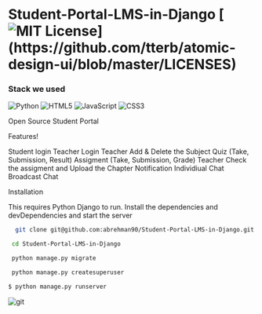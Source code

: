 # Student-Portal-LMS-in-Django [![MIT License](https://img.shields.io/apm/l/atomic-design-ui.svg?)](https://github.com/tterb/atomic-design-ui/blob/master/LICENSES)
### Stack we used
![Python](https://img.shields.io/badge/python-3670A0?style=for-the-badge&logo=python&logoColor=ffdd54)
![HTML5](https://img.shields.io/badge/html5-%23E34F26.svg?style=for-the-badge&logo=html5&logoColor=white)
![JavaScript](https://img.shields.io/badge/javascript-%23323330.svg?style=for-the-badge&logo=javascript&logoColor=%23F7DF1E)
![CSS3](https://img.shields.io/badge/css3-%231572B6.svg?style=for-the-badge&logo=css3&logoColor=white)

Open Source Student Portal

Features!

Student login
Teacher Login
Teacher Add & Delete the Subject
Quiz (Take, Submission, Result)
Assigment (Take, Submission, Grade)
Teacher Check the assigment and Upload the Chapter
Notification
Individiual Chat
Broadcast Chat

Installation

This requires Python Django to run. Install the dependencies and devDependencies and start the server

```bash
  git clone git@github.com:abrehman90/Student-Portal-LMS-in-Django.git
```

```bash
 cd Student-Portal-LMS-in-Django
```

```bash
 python manage.py migrate
```

```bash
 python manage.py createsuperuser
```

```bash
$ python manage.py runserver
```

![git](https://user-images.githubusercontent.com/79878896/122668007-6fdb2380-d1cf-11eb-8ce4-493505565212.JPG)
